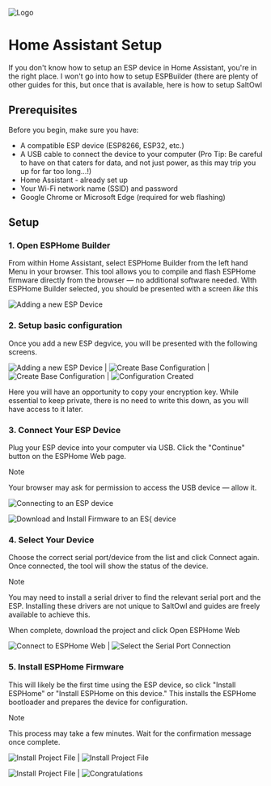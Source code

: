 ![Logo](images/F498E0E6-CF5C-4971-8338-FA385F59BA8C.png "Logo")

# Home Assistant Setup

If you don't know how to setup an ESP device in Home Assistant, you're in the right place.   I won't go into how to setup ESPBuilder (there are plenty of other guides for this, but once that is available, here is how to setup SaltOwl



## Prerequisites

Before you begin, make sure you have:

* A compatible ESP device (ESP8266, ESP32, etc.)
* A USB cable to connect the device to your computer (Pro Tip: Be careful to have on that caters for data, and not just power, as this may trip you up for far too long...!)
* Home Assistant - already set up
* Your Wi-Fi network name (SSID) and password
* Google Chrome or Microsoft Edge (required for web flashing)



## Setup

### 1. Open ESPHome Builder
   From within Home Assistant, select ESPHome Builder from the left hand Menu in your browser.
   This tool allows you to compile and flash ESPHome firmware directly from the browser — no additional software needed.
   WIth ESPHome Builder selected, you should be presented with a screen _like_ this

![Adding a new ESP Device](../images/ESP-Home-1.png "Adding a new ESP Device")




### 2. Setup basic configuration
Once you add a new ESP degvice, you will be presented with the following screens.  

![Adding a new ESP Device](../images/ESP-Home-2.png "Adding a new ESP Device") | 
![Create Base Configuration](../images/ESP-Home-3a.png "Create Base Configuration") |
![Create Base Configuration](../images/ESP-Home-4.png "Create Base Configuration") |
![Configuration Created](../images/ESP-Home-5.png "Configuration Created")

Here you will have an opportunity to copy your encryption key.   While essential to keep private, there is no need to write this down, as you will have access to it later.

   
### 3. Connect Your ESP Device
   Plug your ESP device into your computer via USB.
   Click the "Continue" button on the ESPHome Web page.

> [!Note]
Your browser may ask for permission to access the USB device — allow it.

![Connecting to an ESP device](../images/ESP-Home-6.png "Connecting to an ESP Device")

![Download and Install Firmware to an ES{ device](../images/ESP-Home-7.png "Download and Install Firmware to an ES{ device")


### 4. Select Your Device
   Choose the correct serial port/device from the list and click Connect again.
   Once connected, the tool will show the status of the device.


> [!Note]
You may need to install a serial driver to find the relevant serial port and the ESP.  Installing these drivers are not unique to SaltOwl and guides are freely available to achieve this.

When complete, download the project and click Open ESPHome Web

![Connect to ESPHome Web](../images/ESP-Home-8.png "Connect to ESPHOme Web") |
![Select the Serial Port Connection](../images/ESP-Home-9.png "Select the Serial Port Connection")


### 5. Install ESPHome Firmware
   This will likely be the first time using the ESP device, so click "Install ESPHome" or "Install ESPHome on this device."
   This installs the ESPHome bootloader and prepares the device for configuration.


> [!Note]
This process may take a few minutes. Wait for the confirmation message once complete.

![Install Project File](../images/ESP-Home-10.png "Install Project File") |
![Install Project File](../images/ESP-Home-11a.png "Install Project File")

![Install Project File](../images/ESP-Home-13.png "Install Project File") |
![Congratulations](../images/ESP-Home-14.png "Congratulations")